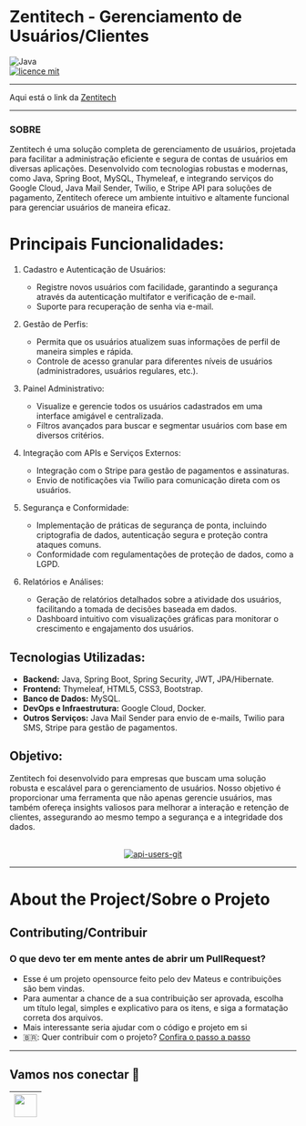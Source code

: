 # Zentitech - Gerenciamento de Usuários/Clientes
![Java](https://img.shields.io/badge/java-%23ED8B00.svg?style=for-the-badge&logo=openjdk&logoColor=white) </br>
[![licence mit](https://img.shields.io/badge/licence-MIT-blue.svg)](./LICENSE)

--------
Aqui está o link da [Zentitech](https://zentitech.tech/)

--------

### SOBRE
Zentitech é uma solução completa de gerenciamento de usuários, projetada para facilitar a administração eficiente e segura de contas de usuários em diversas aplicações. Desenvolvido com tecnologias robustas e modernas, como Java, Spring Boot, MySQL, Thymeleaf, e integrando serviços do Google Cloud, Java Mail Sender, Twilio, e Stripe API para soluções de pagamento, Zentitech oferece um ambiente intuitivo e altamente funcional para gerenciar usuários de maneira eficaz.

# Principais Funcionalidades:

1. Cadastro e Autenticação de Usuários:

    - Registre novos usuários com facilidade, garantindo a segurança através da autenticação multifator e verificação de e-mail.
    - Suporte para recuperação de senha via e-mail.

2. Gestão de Perfis:

    - Permita que os usuários atualizem suas informações de perfil de maneira simples e rápida.
    - Controle de acesso granular para diferentes níveis de usuários (administradores, usuários regulares, etc.).

3. Painel Administrativo:

    - Visualize e gerencie todos os usuários cadastrados em uma interface amigável e centralizada.
    - Filtros avançados para buscar e segmentar usuários com base em diversos critérios.

4. Integração com APIs e Serviços Externos:

    - Integração com o Stripe para gestão de pagamentos e assinaturas.
    - Envio de notificações via Twilio para comunicação direta com os usuários.

5. Segurança e Conformidade:

    - Implementação de práticas de segurança de ponta, incluindo criptografia de dados, autenticação segura e proteção contra ataques comuns.
    - Conformidade com regulamentações de proteção de dados, como a LGPD.

6. Relatórios e Análises:

    - Geração de relatórios detalhados sobre a atividade dos usuários, facilitando a tomada de decisões baseada em dados.
    - Dashboard intuitivo com visualizações gráficas para monitorar o crescimento e engajamento dos usuários.

## Tecnologias Utilizadas:

- **Backend:** Java, Spring Boot, Spring Security, JWT, JPA/Hibernate.
- **Frontend:** Thymeleaf, HTML5, CSS3, Bootstrap.
- **Banco de Dados:** MySQL.
- **DevOps e Infraestrutura:** Google Cloud, Docker.
- **Outros Serviços:** Java Mail Sender para envio de e-mails, Twilio para SMS, Stripe para gestão de pagamentos.

## Objetivo:

Zentitech foi desenvolvido para empresas que buscam uma solução robusta e escalável para o gerenciamento de usuários. Nosso objetivo é proporcionar uma ferramenta que não apenas gerencie usuários, mas também ofereça insights valiosos para melhorar a interação e retenção de clientes, assegurando ao mesmo tempo a segurança e a integridade dos 
dados.

</br>
<div align="center">
  <a href="https://ibb.co/VxWbT6k"><img src="https://i.ibb.co/f9YZHJT/api-users-git.png" alt="api-users-git" border="0"></a>
</div>

--------

# About the Project/Sobre o Projeto

## Contributing/Contribuir

### O que devo ter em mente antes de abrir um PullRequest?
- Esse é um projeto opensource feito pelo dev Mateus e contribuições são bem vindas.
- Para aumentar a chance de a sua contribuição ser aprovada, escolha um título legal, simples e explicativo para os itens, e siga a formatação correta dos arquivos.
- Mais interessante seria ajudar com o código e projeto em si
- 🇧🇷: Quer contribuir com o projeto? [Confira o passo a passo](./CONTRIBUTING.md)

--------
## Vamos nos conectar :handshake:

<a href="https://www.linkedin.com/in/mateusgd/"><img src="https://cdn2.iconfinder.com/data/icons/social-media-2285/512/1_Linkedin_unofficial_colored_svg-128.png" width="40"></a>|
|--
